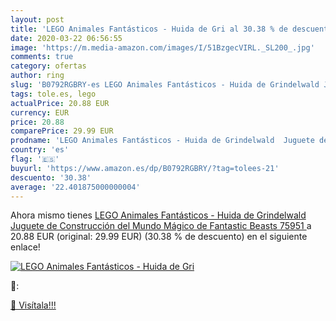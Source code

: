 ```yaml
---
layout: post
title: 'LEGO Animales Fantásticos - Huida de Gri al 30.38 % de descuento'
date: 2020-03-22 06:56:55
image: 'https://m.media-amazon.com/images/I/51BzgecVIRL._SL200_.jpg'
comments: true
category: ofertas
author: ring
slug: 'B0792RGBRY-es LEGO Animales Fantásticos - Huida de Grindelwald Juguete...'
tags: tole.es, lego
actualPrice: 20.88 EUR
currency: EUR
price: 20.88
comparePrice: 29.99 EUR
prodname: 'LEGO Animales Fantásticos - Huida de Grindelwald  Juguete de Construcción del Mundo Mágico de Fantastic Beasts  75951 '
country: 'es'
flag: '🇪🇸'
buyurl: 'https://www.amazon.es/dp/B0792RGBRY/?tag=tolees-21'
descuento: '30.38'
average: '22.401875000000004'
---
```


Ahora mismo tienes [LEGO Animales Fantásticos - Huida de Grindelwald  Juguete de Construcción del Mundo Mágico de Fantastic Beasts  75951 ](https://www.amazon.es/dp/B0792RGBRY/?tag=tolees-21) a 20.88 EUR (original: 29.99 EUR) (30.38 %  de descuento) en el siguiente enlace!

[![LEGO Animales Fantásticos - Huida de Gri](https://m.media-amazon.com/images/I/51BzgecVIRL._SL200_.jpg)](https://www.amazon.es/dp/B0792RGBRY/?tag=tolees-21)

🔎:


[🛒 Visítala!!!](https://www.amazon.es/dp/B0792RGBRY/?tag=tolees-21)

